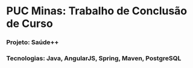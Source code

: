 # PUC Minas: Trabalho de Conclusão de Curso
### Projeto: Saúde++
### Tecnologias: Java, AngularJS, Spring, Maven, PostgreSQL

